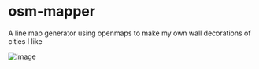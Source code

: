 # osm-mapper
A line map generator using openmaps to make my own wall decorations of cities I like

![image](https://user-images.githubusercontent.com/1899610/155252567-9ae86397-c4e9-45bf-9c31-727c85047596.png)
